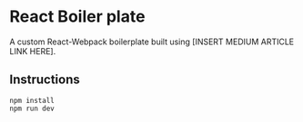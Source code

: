 # React Boiler plate

A custom React-Webpack boilerplate built using [INSERT MEDIUM ARTICLE LINK HERE].

## Instructions
```
npm install
npm run dev
```
